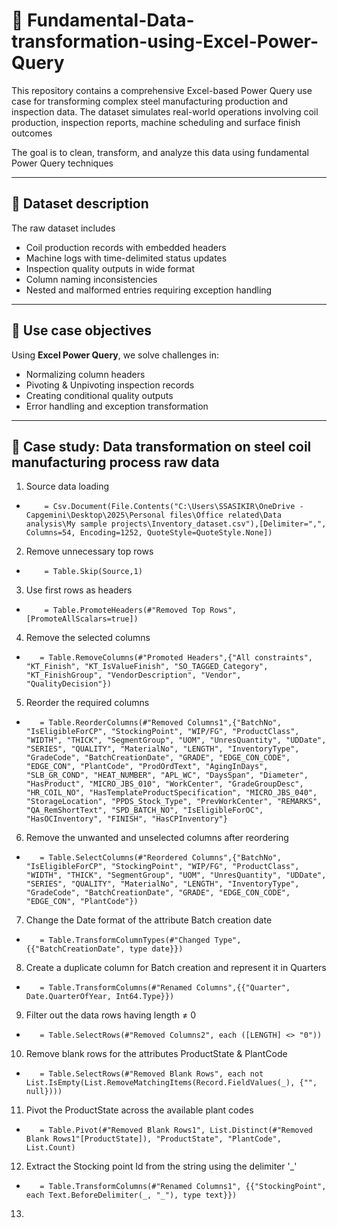 # 👾 Fundamental-Data-transformation-using-Excel-Power-Query
This repository contains a comprehensive Excel-based Power Query use case for transforming complex steel manufacturing production and inspection data. The dataset simulates real-world operations involving coil production, inspection reports, machine scheduling and surface finish outcomes

The goal is to clean, transform, and analyze this data using fundamental Power Query techniques

---

## 👃 Dataset description
The raw dataset includes 
- Coil production records with embedded headers
- Machine logs with time-delimited status updates
- Inspection quality outputs in wide format
- Column naming inconsistencies
- Nested and malformed entries requiring exception handling

--- 

## 🦷 Use case objectives 
Using **Excel Power Query**, we solve challenges in:
- Normalizing column headers
- Pivoting & Unpivoting inspection records
- Creating conditional quality outputs
- Error handling and exception transformation

---

## 🧠 Case study: Data transformation on steel coil manufacturing process raw data
1. Source data loading
-         = Csv.Document(File.Contents("C:\Users\SSASIKIR\OneDrive - Capgemini\Desktop\2025\Personal files\Office related\Data analysis\My sample projects\Inventory_dataset.csv"),[Delimiter=",", Columns=54, Encoding=1252, QuoteStyle=QuoteStyle.None])
2. Remove unnecessary top rows
-         = Table.Skip(Source,1)
3. Use first rows as headers
-         = Table.PromoteHeaders(#"Removed Top Rows", [PromoteAllScalars=true])
4. Remove the selected columns
-        = Table.RemoveColumns(#"Promoted Headers",{"All constraints", "KT_Finish", "KT_IsValueFinish", "SO_TAGGED_Category", "KT_FinishGroup", "VendorDescription", "Vendor", "QualityDecision"})
5. Reorder the required columns
-        = Table.ReorderColumns(#"Removed Columns1",{"BatchNo", "IsEligibleForCP", "StockingPoint", "WIP/FG", "ProductClass", "WIDTH", "THICK", "SegmentGroup", "UOM", "UnresQuantity", "UDDate", "SERIES", "QUALITY", "MaterialNo", "LENGTH", "InventoryType", "GradeCode", "BatchCreationDate", "GRADE", "EDGE_CON_CODE", "EDGE_CON", "PlantCode", "ProdOrdText", "AgingInDays", "SLB_GR_COND", "HEAT_NUMBER", "APL_WC", "DaysSpan", "Diameter", "HasProduct", "MICRO_JBS_010", "WorkCenter", "GradeGroupDesc", "HR_COIL_NO", "HasTemplateProductSpecification", "MICRO_JBS_040", "StorageLocation", "PPDS_Stock_Type", "PrevWorkCenter", "REMARKS", "QA_RemShortText", "SPD_BATCH_NO", "IsEligibleForOC", "HasOCInventory", "FINISH", "HasCPInventory"}
6. Remove the unwanted and unselected columns after reordering
-        = Table.SelectColumns(#"Reordered Columns",{"BatchNo", "IsEligibleForCP", "StockingPoint", "WIP/FG", "ProductClass", "WIDTH", "THICK", "SegmentGroup", "UOM", "UnresQuantity", "UDDate", "SERIES", "QUALITY", "MaterialNo", "LENGTH", "InventoryType", "GradeCode", "BatchCreationDate", "GRADE", "EDGE_CON_CODE", "EDGE_CON", "PlantCode"})
7. Change the Date format of the attribute Batch creation date
-        = Table.TransformColumnTypes(#"Changed Type",{{"BatchCreationDate", type date}})
8. Create a duplicate column for Batch creation and represent it in Quarters
-        = Table.TransformColumns(#"Renamed Columns",{{"Quarter", Date.QuarterOfYear, Int64.Type}})
9. Filter out the data rows having length ≠ 0
-        = Table.SelectRows(#"Removed Columns2", each ([LENGTH] <> "0"))
10. Remove blank rows for the attributes ProductState & PlantCode
-        = Table.SelectRows(#"Removed Blank Rows", each not List.IsEmpty(List.RemoveMatchingItems(Record.FieldValues(_), {"", null})))
11. Pivot the ProductState across the available plant codes
-        = Table.Pivot(#"Removed Blank Rows1", List.Distinct(#"Removed Blank Rows1"[ProductState]), "ProductState", "PlantCode", List.Count)
12. Extract the Stocking point Id from the string using the delimiter '_'
-        = Table.TransformColumns(#"Renamed Columns1", {{"StockingPoint", each Text.BeforeDelimiter(_, "_"), type text}})
13. 
